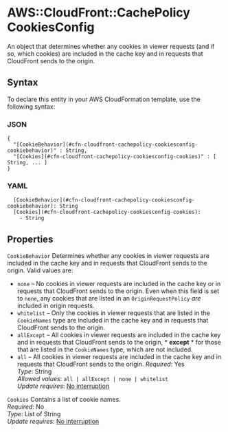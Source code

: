 # AWS::CloudFront::CachePolicy CookiesConfig<a name="aws-properties-cloudfront-cachepolicy-cookiesconfig"></a>

An object that determines whether any cookies in viewer requests \(and if so, which cookies\) are included in the cache key and in requests that CloudFront sends to the origin\.

## Syntax<a name="aws-properties-cloudfront-cachepolicy-cookiesconfig-syntax"></a>

To declare this entity in your AWS CloudFormation template, use the following syntax:

### JSON<a name="aws-properties-cloudfront-cachepolicy-cookiesconfig-syntax.json"></a>

```
{
  "[CookieBehavior](#cfn-cloudfront-cachepolicy-cookiesconfig-cookiebehavior)" : String,
  "[Cookies](#cfn-cloudfront-cachepolicy-cookiesconfig-cookies)" : [ String, ... ]
}
```

### YAML<a name="aws-properties-cloudfront-cachepolicy-cookiesconfig-syntax.yaml"></a>

```
  [CookieBehavior](#cfn-cloudfront-cachepolicy-cookiesconfig-cookiebehavior): String
  [Cookies](#cfn-cloudfront-cachepolicy-cookiesconfig-cookies): 
    - String
```

## Properties<a name="aws-properties-cloudfront-cachepolicy-cookiesconfig-properties"></a>

`CookieBehavior`  <a name="cfn-cloudfront-cachepolicy-cookiesconfig-cookiebehavior"></a>
Determines whether any cookies in viewer requests are included in the cache key and in requests that CloudFront sends to the origin\. Valid values are:  
+  `none` – No cookies in viewer requests are included in the cache key or in requests that CloudFront sends to the origin\. Even when this field is set to `none`, any cookies that are listed in an `OriginRequestPolicy` *are* included in origin requests\.
+  `whitelist` – Only the cookies in viewer requests that are listed in the `CookieNames` type are included in the cache key and in requests that CloudFront sends to the origin\.
+  `allExcept` – All cookies in viewer requests are included in the cache key and in requests that CloudFront sends to the origin, * **except** * for those that are listed in the `CookieNames` type, which are not included\.
+  `all` – All cookies in viewer requests are included in the cache key and in requests that CloudFront sends to the origin\.
*Required*: Yes  
*Type*: String  
*Allowed values*: `all | allExcept | none | whitelist`  
*Update requires*: [No interruption](https://docs.aws.amazon.com/AWSCloudFormation/latest/UserGuide/using-cfn-updating-stacks-update-behaviors.html#update-no-interrupt)

`Cookies`  <a name="cfn-cloudfront-cachepolicy-cookiesconfig-cookies"></a>
Contains a list of cookie names\.  
*Required*: No  
*Type*: List of String  
*Update requires*: [No interruption](https://docs.aws.amazon.com/AWSCloudFormation/latest/UserGuide/using-cfn-updating-stacks-update-behaviors.html#update-no-interrupt)